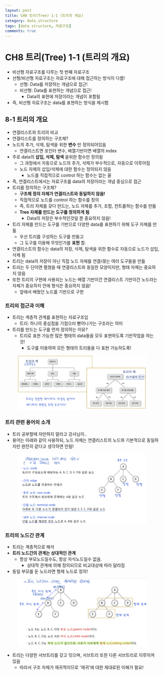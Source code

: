 ```yaml
---
layout: post
title: CH8 트리(Tree) 1-1 (트리의 개요)
category: data_structure
tags: [data structure, 자료구조]
comments: true
---
```


# CH8 트리(Tree) 1-1 (트리의 개요)
- 비선형 자료구조를 다루는 첫 번째 자료구조
- 선형/비선형 자료구조는 자료구조에 대해 접근하는 방식이 다름!
  - 선형: Data를 저장하는 개념으로 접근!
  - 비선형: Data를 표현하는 개념으로 접근!
    - Data의 표현에 저장이라는 개념이 포함됨
- 즉, 비선형 자료구조는 data를 표현하는 방식을 제시함

## 8-1 트리의 개요
 - 연결리스트와 트리의 비교
 - 연결리스트를 정의하는 구조체?
  - 노드의 추가, 삭제, 탐색을 위한 __변수__ 만 정의되어있음
    - 연결리스트면 포인터 변수, 배열기반이면 배열의 index
  - 주로 data의 __삽입, 삭제, 탐색__ 을위한 함수만 정의됨
    - 그 과정에서 자동으로 노드의 추가, 삭제가 부수적으로, 자동으로 이루어짐
    - 노드 자체의 삽입/삭제에 대한 함수는 정의되지 않음
      - 노드를 직접적으로 control 하는 함수는 없는 꼴
  - 즉, 연결리스트에서는 자료구조를 data의 저장이라는 개념 중심으로 접근
- 트리를 정의하는 구조체?
  - __구조체 정의 자체가 연결리스트와 동일하지 않음!__
  - 직접적으로 노드를 control 하는 함수를 정의
  - 즉, 트리 자체를 갖다 만드는, 노드 자체를 추가, 조합, 컨트롤하는 함수를 만듦
  - __Tree 자체를 만드는 도구를 정의하게 됨__
    - Data의 저장은 부수적인것일 뿐 중요하지 않음!
- 트리 자체를 만드는 도구를 기반으로 다양한 data를 표현하기 위해 도구 자체를 만듦
  - 우선 트리를 구성하는 도구를 만들고
  - 그 도구를 이용해 무엇인가를 __표현__ 함.
- 연결리스트의 함수는 data의 저장, 삭제, 탐색을 위한 함수로 자동으로 노드가 삽입, 삭제 됨
- 트리는 data의 저장이 아닌 직접 노드 자체를 연결/끊는 여러 도구들을 만듦
- 트리는 두 단이면 펼쳤을 때 연결리스트와 동일한 모양이지만, 형태 자체는 중요하지 않음
- 또한 트리의 구현에 사용되는 노드는 배열 기반이건 연결리스트 기반이건 노드라는 자체가 중요하지 안에 형식은 중요하지 않음!
  - 앞에서 배웠던 노드를 기반으로 구현

### 트리의 접근과 이해
- 트리는 계층적 관계를 표현하는 자료구조임
  - 트리: 하나의 중심점을 기점으러 뻗어나가는 구조라는 의미
- 트리를 만드는 도구를 먼저 정의하는 이유?
  - 트리로 표현 가능한 많은 형태의 data들을 모두 표현하도록 기반작업을 하는 것!
    - 도구를 이용하여 모든 형태의 트리들을 다 표현 가능하도록!

<center>
<figure>
<img src="/assets/post_img/data_structure/2019-06-05-data_structure/fig1.PNG" alt="views">
<figcaption> </figcaption>
</figure>
</center>

### 트리 관련 용어의 소개
- 트리 공부할때 자만하지 말라고 강사님이..
- 용어는 아래와 같이 사용하되, 노드 자체는 연결리스트의 노드와 기본적으로 동일하지만 완전히 같다고 생각하면 안됨!

<center>
<figure>
<img src="/assets/post_img/data_structure/2019-06-05-data_structure/fig2.PNG" alt="views">
<figcaption> </figcaption>
</figure>
</center>

### 트리의 노드간 관계
- 트리는 계층적으로 해석
- __트리 노드간의 관계는 상대적인 관계__
  - 항상 부모노드일수도, 항상 자식노드일수 없음.
    - 상대적 관계에 의해 정의되므로 비교대상에 따라 달라짐
- 동일 부모를 둔 노드라면 형제 노드로 정의!

<center>
<figure>
<img src="/assets/post_img/data_structure/2019-06-05-data_structure/fig3.PNG" alt="views">
<figcaption> </figcaption>
</figure>
</center>

- 트리는 다양한 서브트리를 갖고 잇으며, 서브트리 또한 다른 서브트리로 이루어져 있음
  - 따라서 구조 자체가 재귀적이므로 '재귀'에 대한 제대로된 이해가 필요!
